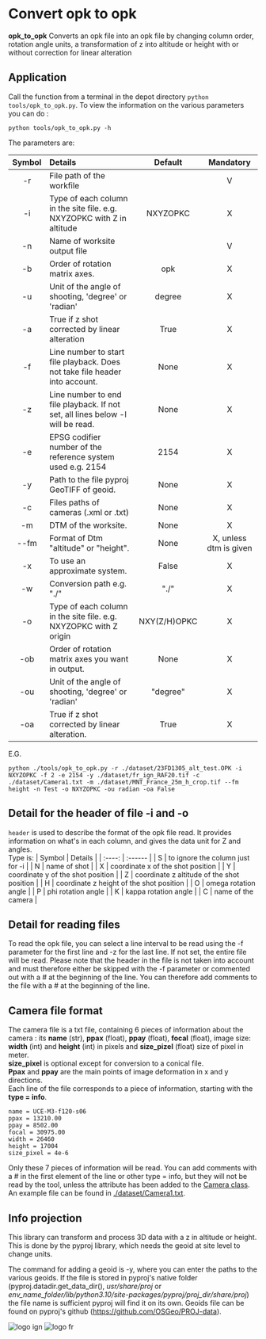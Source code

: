 # Convert opk to opk

**opk_to_opk** Converts an opk file into an opk file by changing column order, rotation angle units, a transformation of z into altitude or height with or without correction for linear alteration

## Application

Call the function from a terminal in the depot directory `python tools/opk_to_opk.py`. To view the information on the various parameters you can do : 

```python tools/opk_to_opk.py -h``` 

The parameters are:

| Symbol | Details | Default | Mandatory |
| :----: | :------ | :-----: | :-------: |
| -r | File path of the workfile | | V |
| -i | Type of each column in the site file. e.g. NXYZOPKC with Z in altitude | NXYZOPKC | X |
| -n | Name of worksite output file |  | V |
| -b | Order of rotation matrix axes. | opk | X |
| -u | Unit of the angle of shooting, 'degree' or 'radian' | degree | X |
| -a | True if z shot corrected by linear alteration | True | X |
| -f | Line number to start file playback. Does not take file header into account. | None | X |
| -z | Line number to end file playback. If not set, all lines below -l will be read. | None | X |
| -e | EPSG codifier number of the reference system used e.g. 2154 | 2154 | X |
| -y | Path to the file pyproj GeoTIFF of geoid. | None | X |
| -c | Files paths of cameras (.xml or .txt) | None | X |
| -m | DTM of the worksite. | None | X |
| --fm | Format of Dtm "altitude" or "height". | None | X, unless dtm is given |
| -x | To use an approximate system. | False | X |
| -w | Conversion path e.g. "./" | "./" | X |
| -o | Type of each column in the site file. e.g. NXYZOPKC with Z origin | NXY(Z/H)OPKC | X |
| -ob | Order of rotation matrix axes you want in output. | None | X |
| -ou | Unit of the angle of shooting, 'degree' or 'radian' | "degree" | X |
| -oa | True if z shot corrected by linear alteration. | True | X |

E.G.
```
python ./tools/opk_to_opk.py -r ./dataset/23FD1305_alt_test.OPK -i NXYZOPKC -f 2 -e 2154 -y ./dataset/fr_ign_RAF20.tif -c ./dataset/Camera1.txt -m ./dataset/MNT_France_25m_h_crop.tif --fm height -n Test -o NXYZOPKC -ou radian -oa False
```

## Detail for the header of file -i and -o
`header` is used to describe the format of the opk file read. It provides information on what's in each column, and gives the data unit for Z and angles.   
Type is:
| Symbol | Details |
| :----: | :------ |
| S | to ignore the column just for -i |
| N | name of shot |
| X | coordinate x of the shot position |
| Y | coordinate y of the shot position |
| Z | coordinate z altitude of the shot position |
| H | coordinate z height of the shot position |
| O | omega rotation angle |
| P | phi rotation angle |
| K | kappa rotation angle |
| C | name of the camera |

## Detail for reading files

To read the opk file, you can select a line interval to be read using the -f parameter for the first line and -z for the last line. If not set, the entire file will be read. Please note that the header in the file is not taken into account and must therefore either be skipped with the -f parameter or commented out with a # at the beginning of the line. You can therefore add comments to the file with a # at the beginning of the line.

## Camera file format

The camera file is a txt file, containing 6 pieces of information about the camera : its **name** (str), **ppax** (float), **ppay** (float), **focal** (float), image size: **width** (int) and **height** (int) in pixels and **size_pizel** (float) size of pixel in meter.  
**size_pixel** is optional except for conversion to a conical file.  
**Ppax** and **ppay** are the main points of image deformation in x and y directions.  
Each line of the file corresponds to a piece of information, starting with the **type = info**.
```
name = UCE-M3-f120-s06
ppax = 13210.00
ppay = 8502.00
focal = 30975.00
width = 26460
height = 17004
size_pixel = 4e-6
```
Only these 7 pieces of information will be read. You can add comments with a # in the first element of the line or other type = info, but they will not be read by the tool, unless the attribute has been added to the [Camera class](../../src/datastruct/camera.py).
An example file can be found in [./dataset/Camera1.txt](../../dataset/Camera1.txt).

## Info projection

This library can transform and process 3D data with a z in altitude or height. This is done by the pyproj library, which needs the geoid at site level to change units.

The command for adding a geoid is -y, where you can enter the paths to the various geoids. If the file is stored in pyproj's native folder (pyproj.datadir.get_data_dir(), *usr/share/proj* or *env_name_folder/lib/python3.10/site-packages/pyproj/proj_dir/share/proj*) the file name is sufficient pyproj will find it on its own. 
Geoids file can be found on pyproj's github (https://github.com/OSGeo/PROJ-data).

![logo ign](../../docs/image/logo_ign.png) ![logo fr](../../docs/image/Republique_Francaise_Logo.png)